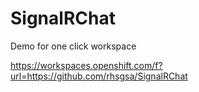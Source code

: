 # SignalRChat

Demo for one click workspace

https://workspaces.openshift.com/f?url=https://github.com/rhsgsa/SignalRChat
